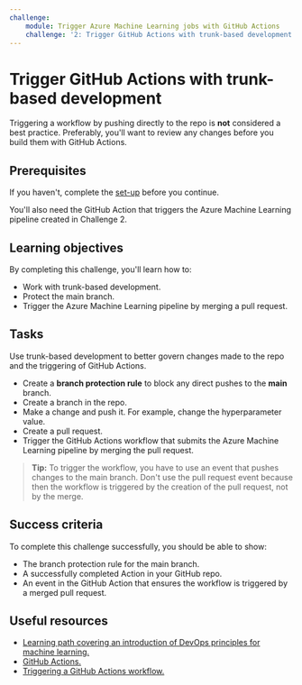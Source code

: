 ```yaml
---
challenge:
    module: Trigger Azure Machine Learning jobs with GitHub Actions
    challenge: '2: Trigger GitHub Actions with trunk-based development'
---
```


# Trigger GitHub Actions with trunk-based development

Triggering a workflow by pushing directly to the repo is **not** considered a best practice. Preferably, you'll want to review any changes before you build them with GitHub Actions.

## Prerequisites

If you haven't, complete the [set-up](00-set-up.md) before you continue.

You'll also need the GitHub Action that triggers the Azure Machine Learning pipeline created in Challenge 2. 

## Learning objectives

By completing this challenge, you'll learn how to:

- Work with trunk-based development.
- Protect the main branch.
- Trigger the Azure Machine Learning pipeline by merging a pull request.

## Tasks

Use trunk-based development to better govern changes made to the repo and the triggering of GitHub Actions.

- Create a **branch protection rule** to block any direct pushes to the **main** branch.
- Create a branch in the repo.
- Make a change and push it. For example, change the hyperparameter value. 
- Create a pull request. 
- Trigger the GitHub Actions workflow that submits the Azure Machine Learning pipeline by merging the pull request.

> **Tip:**
> To trigger the workflow, you have to use an event that pushes changes to the main branch. Don't use the pull request event because then the workflow is triggered by the creation of the pull request, not by the merge.

## Success criteria

To complete this challenge successfully, you should be able to show:

- The branch protection rule for the main branch.
- A successfully completed Action in your GitHub repo. 
- An event in the GitHub Action that ensures the workflow is triggered by a merged pull request.

## Useful resources

- [Learning path covering an introduction of DevOps principles for machine learning.](https://docs.microsoft.com/learn/paths/introduction-machine-learn-operations/)
- [GitHub Actions.](https://docs.github.com/actions/guides)
- [Triggering a GitHub Actions workflow.](https://docs.github.com/actions/using-workflows/triggering-a-workflow)